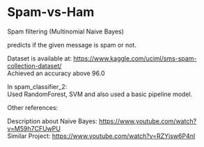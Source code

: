 # Spam-vs-Ham
Spam filtering (Multinomial Naive Bayes)

predicts if the given message is spam or not.

Dataset is available at: https://www.kaggle.com/uciml/sms-spam-collection-dataset/  </br>
Achieved an accuracy above 96.0

In spam_classifier_2: </br>
Used RandomForest, SVM and also used a basic pipeline model.

Other references:

Description about Naive Bayes: https://www.youtube.com/watch?v=M59h7CFUwPU </br>
Similar Project: https://www.youtube.com/watch?v=RZYjsw6P4nI
